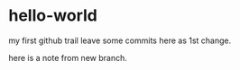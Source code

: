 # hello-world
my first github trail
 leave some commits here as 1st change.
 
here is a note from new branch.
